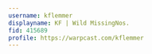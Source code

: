 ```yaml
---
username: kflemmer
displayname: KF | Wild MissingNos.
fid: 415689
profile: https://warpcast.com/kflemmer
---
```

